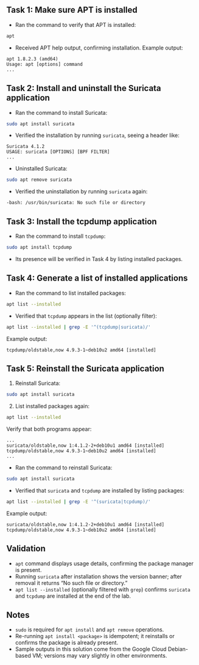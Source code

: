 ## <a name="step4"></a>Task 1: Make sure APT is installed

- Ran the command to verify that APT is installed:

```bash
apt
```

- Received APT help output, confirming installation. Example output:

```plaintext
apt 1.8.2.3 (amd64)
Usage: apt [options] command
...
```


## <a name="step5"></a>Task 2: Install and uninstall the Suricata application


- Ran the command to install Suricata:

```bash
sudo apt install suricata
```

- Verified the installation by running `suricata`, seeing a header like:

```plaintext
Suricata 4.1.2
USAGE: suricata [OPTIONS] [BPF FILTER]
...
```

- Uninstalled Suricata:

```bash
sudo apt remove suricata
```

- Verified the uninstallation by running `suricata` again:

```plaintext
-bash: /usr/bin/suricata: No such file or directory
```

## <a name="step6"></a>Task 3: Install the tcpdump application

- Ran the command to install `tcpdump`:

```bash
sudo apt install tcpdump
```

- Its presence will be verified in Task 4 by listing installed packages.



## <a name="step7"></a>Task 4: Generate a list of installed applications

- Ran the command to list installed packages:

```bash
apt list --installed
```

- Verified that `tcpdump` appears in the list (optionally filter):

```bash
apt list --installed | grep -E '^(tcpdump|suricata)/'
```

Example output:

```plaintext
tcpdump/oldstable,now 4.9.3-1~deb10u2 amd64 [installed]
```

## <a name="step8"></a>Task 5: Reinstall the Suricata application
1. Reinstall Suricata:

```bash
sudo apt install suricata
```

2. List installed packages again:

```bash
apt list --installed
```

Verify that both programs appear:

```plaintext
...
suricata/oldstable,now 1:4.1.2-2+deb10u1 amd64 [installed]
tcpdump/oldstable,now 4.9.3-1~deb10u2 amd64 [installed]
...
```

- Ran the command to reinstall Suricata:

```bash
sudo apt install suricata
```

- Verified that `suricata` and `tcpdump` are installed by listing packages:

```bash
apt list --installed | grep -E '^(suricata|tcpdump)/'
```

Example output:

```plaintext
suricata/oldstable,now 1:4.1.2-2+deb10u1 amd64 [installed]
tcpdump/oldstable,now 4.9.3-1~deb10u2 amd64 [installed]
```


## Validation

- `apt` command displays usage details, confirming the package manager is present.
- Running `suricata` after installation shows the version banner; after removal it returns “No such file or directory.”
- `apt list --installed` (optionally filtered with `grep`) confirms `suricata` and `tcpdump` are installed at the end of the lab.

## Notes

- `sudo` is required for `apt install` and `apt remove` operations.
- Re-running `apt install <package>` is idempotent; it reinstalls or confirms the package is already present.
- Sample outputs in this solution come from the Google Cloud Debian-based VM; versions may vary slightly in other environments.
